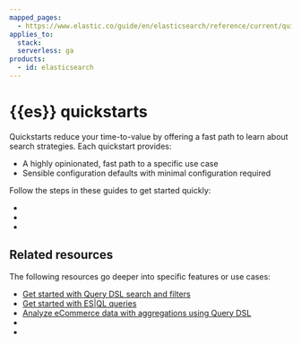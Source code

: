 ```yaml
---
mapped_pages:
  - https://www.elastic.co/guide/en/elasticsearch/reference/current/quickstart.html
applies_to:
  stack:
  serverless: ga
products:
  - id: elasticsearch
---
```


# {{es}} quickstarts

Quickstarts reduce your time-to-value by offering a fast path to learn about search strategies.
Each quickstart provides:

- A highly opinionated, fast path to a specific use case
- Sensible configuration defaults with minimal configuration required

Follow the steps in these guides to get started quickly:

- [](/solutions/search/get-started/index-basics.md)
- [](/solutions/search/get-started/keyword-search-python.md)
- [](/solutions/search/get-started/semantic-search.md)

## Related resources

The following resources go deeper into specific features or use cases:

- [Get started with Query DSL search and filters](elasticsearch://reference/query-languages/query-dsl/full-text-filter-tutorial.md)
- [Get started with ES|QL queries](elasticsearch://reference/query-languages/esql/esql-getting-started.md)
- [Analyze eCommerce data with aggregations using Query DSL](/explore-analyze/query-filter/aggregations/tutorial-analyze-ecommerce-data-with-aggregations-using-query-dsl.md)
- [](/solutions/search/hybrid-semantic-text.md)
- [](/solutions/search/vector/bring-own-vectors.md)
